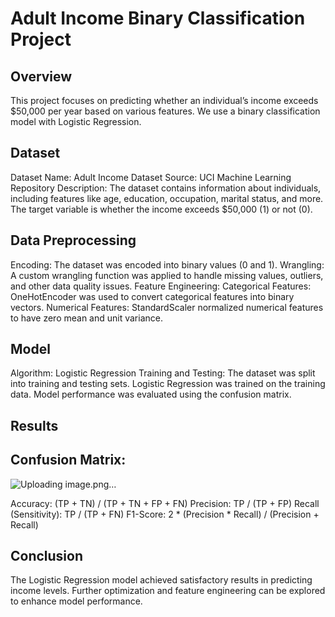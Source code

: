 # Adult Income Binary Classification Project
## Overview
This project focuses on predicting whether an individual’s income exceeds $50,000 per year based on various features. We use a binary classification model with Logistic Regression.

## Dataset
Dataset Name: Adult Income Dataset
Source: UCI Machine Learning Repository
Description: The dataset contains information about individuals, including features like age, education, occupation, marital status, and more. The target variable is whether the income exceeds $50,000 (1) or not (0).

## Data Preprocessing
Encoding: The dataset was encoded into binary values (0 and 1).
Wrangling: A custom wrangling function was applied to handle missing values, outliers, and other data quality issues.
Feature Engineering:
Categorical Features: OneHotEncoder was used to convert categorical features into binary vectors.
Numerical Features: StandardScaler normalized numerical features to have zero mean and unit variance.

## Model
Algorithm: Logistic Regression
Training and Testing:
The dataset was split into training and testing sets.
Logistic Regression was trained on the training data.
Model performance was evaluated using the confusion matrix.

## Results
## Confusion Matrix:
![Uploading image.png…](data/matrix)

Accuracy: (TP + TN) / (TP + TN + FP + FN)
Precision: TP / (TP + FP)
Recall (Sensitivity): TP / (TP + FN)
F1-Score: 2 * (Precision * Recall) / (Precision + Recall)

## Conclusion
The Logistic Regression model achieved satisfactory results in predicting income levels.
Further optimization and feature engineering can be explored to enhance model performance.
